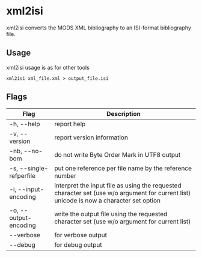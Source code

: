 # xml2isi

xml2isi converts the MODS XML bibliography to an ISI-format bibliography file.

## Usage

xml2isi usage is as for other tools

```
xml2isi xml_file.xml > output_file.isi
```

## Flags

| Flag | Description |
| --- | --- |
| \-h, --help | report help |
| \-v, --version | report version information |
| \-nb, --no-bom | do not write Byte Order Mark in UTF8 output |
| \-s, --single-refperfile | put one reference per file name by the reference number |
| \-i, --input-encoding | interpret the input file as using the requested character set (use w/o argument for current list) unicode is now a character set option |
| \-o, --output-encoding | write the output file using the requested character set (use w/o argument for current list) |
| \--verbose | for verbose output |
| \--debug | for debug output |
